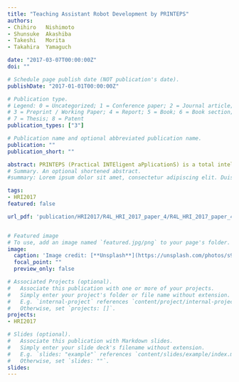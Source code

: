 ```yaml
---
title: "Teaching Assistant Robot Development by PRINTEPS"
authors:
- Chihiro	Nishimoto	
- Shunsuke	Akashiba				
- Takeshi	Morita	
- Takahira	Yamaguch

date: "2017-03-07T00:00:00Z"
doi: ""

# Schedule page publish date (NOT publication's date).
publishDate: "2017-01-01T00:00:00Z"

# Publication type.
# Legend: 0 = Uncategorized; 1 = Conference paper; 2 = Journal article;
# 3 = Preprint / Working Paper; 4 = Report; 5 = Book; 6 = Book section;
# 7 = Thesis; 8 = Patent
publication_types: ["3"]

# Publication name and optional abbreviated publication name.
publication: ""
publication_short: ""

abstract: PRINTEPS (Practical INTEligent aPplicationS) is a total intelligent application development platform that integrates 5 types of sub systems (knowledge-based reasoning, speech dialog, image sensing, manipulation and machine learning). This paper shows us howPRINTEPS has been applied to Teaching Assistant Robot where multiple people and robots cooperate.
# Summary. An optional shortened abstract.
#summary: Lorem ipsum dolor sit amet, consectetur adipiscing elit. Duis posuere tellus ac convallis placerat. Proin tincidunt magna sed ex sollicitudin condimentum.

tags:
- HRI2017
featured: false

url_pdf: 'publication/HRI2017/R4L_HRI_2017_paper_4/R4L_HRI_2017_paper_4.pdf' 


# Featured image
# To use, add an image named `featured.jpg/png` to your page's folder. 
image:
  caption: 'Image credit: [**Unsplash**](https://unsplash.com/photos/s9CC2SKySJM)'
  focal_point: ""
  preview_only: false

# Associated Projects (optional).
#   Associate this publication with one or more of your projects.
#   Simply enter your project's folder or file name without extension.
#   E.g. `internal-project` references `content/project/internal-project/index.md`.
#   Otherwise, set `projects: []`.
projects:
- HRI2017

# Slides (optional).
#   Associate this publication with Markdown slides.
#   Simply enter your slide deck's filename without extension.
#   E.g. `slides: "example"` references `content/slides/example/index.md`.
#   Otherwise, set `slides: ""`.
slides:
---
```




